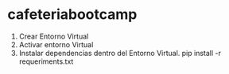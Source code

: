 # cafeteriabootcamp
1. Crear Entorno Virtual
2. Activar entorno Virtual
3. Instalar dependencias dentro del Entorno Virtual.
pip install -r requeriments.txt

